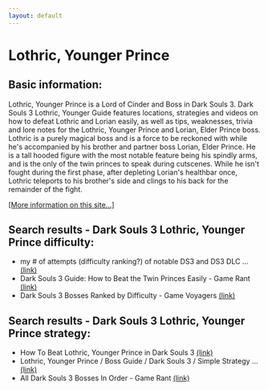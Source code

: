 ```yaml
---
layout: default
---
```

# Lothric, Younger Prince

## Basic information:
Lothric, Younger Prince is a Lord of Cinder and Boss in Dark Souls 3. Dark Souls 3 Lothric, Younger Guide features locations, strategies and videos on how to defeat Lothric and Lorian easily, as well as tips, weaknesses, trivia and lore notes for the Lothric, Younger Prince and Lorian, Elder Prince boss. Lothric is a purely magical boss and is a force to be reckoned with while he's accompanied by his brother and partner boss Lorian, Elder Prince. He is a tall hooded figure with the most notable feature being his spindly arms, and is the only of the twin princes to speak during cutscenes. While he isn't fought during the first phase, after depleting Lorian's healthbar once, Lothric teleports to his brother's side and clings to his back for the remainder of the fight.


[[More information on this site...]](https://darksouls3.wiki.fextralife.com//Lothric,+Younger+Prince)

## Search results - Dark Souls 3 Lothric, Younger Prince difficulty:
- my # of attempts (difficulty ranking?) of notable DS3 and DS3 DLC ... [(link)](https://steamcommunity.com/app/374320/discussions/0/4299320559086643569/)
- Dark Souls 3 Guide: How to Beat the Twin Princes Easily - Game Rant [(link)](https://gamerant.com/dark-souls-3-twin-princes-guide-216/)
- Dark Souls 3 Bosses Ranked by Difficulty - Game Voyagers [(link)](https://gamevoyagers.com/dark-souls-3-bosses-ranked-difficulty/)

## Search results - Dark Souls 3 Lothric, Younger Prince strategy:
- How To Beat Lothric, Younger Prince in Dark Souls 3 [(link)](https://gamevoyagers.com/how-to-beat-lothric-younger-prince-in-dark-souls-3/)
- Lothric, Younger Prince / Boss Guide / Dark Souls 3 / Simple Strategy ... [(link)](https://www.youtube.com/watch?v=19zCKa1ngLY)
- All Dark Souls 3 Bosses In Order - Game Rant [(link)](https://gamerant.com/dark-souls-3-ds3-all-bosses-in-order/)

